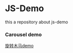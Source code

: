 # JS-Demo
this a repository about js-demo 

### Carousel demo
[旋转木马demo](https://kcsiesta.github.io/JS-Demo/Carousel%20demo/Carousel.html)
